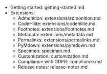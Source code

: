 - Getting started: getting-started.md
- Extensions:
    - Admonition: extensions/admonition.md
    - CodeHilite: extensions/codehilite.md
    - Footnotes: extensions/footnotes.md
    - Metadata: extensions/metadata.md
    - Permalinks: extensions/permalinks.md
    - PyMdown: extensions/pymdown.md
  - Specimen: specimen.md
  - Customization: customization.md
  - Compliance with GDPR: compliance.md
  - Release notes: release-notes.md


